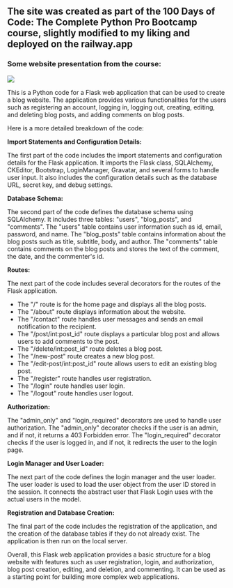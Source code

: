 ## The site was created as part of the 100 Days of Code: The Complete Python Pro Bootcamp course, slightly modified to my liking and deployed on the railway.app

### Some website presentation from the course:
<img align="middle" src="https://img-c.udemycdn.com/redactor/raw/2020-10-22_15-35-29-2cc736ac9155f629ac2c27e0d50436ff.gif">

<p>This is a Python code for a Flask web application that can be used to create a blog website. The application provides various functionalities for the users such as registering an account, logging in, logging out, creating, editing, and deleting blog posts, and adding comments on blog posts.</p>
<p>Here is a more detailed breakdown of the code:</p>
<p><strong>Import Statements and Configuration Details:</strong></p>
<p>The first part of the code includes the import statements and configuration details for the Flask application. It imports the Flask class, SQLAlchemy, CKEditor, Bootstrap, LoginManager, Gravatar, and several forms to handle user input. It also includes the configuration details such as the database URL, secret key, and debug settings.</p>
<p><strong>Database Schema:</strong></p>
<p>The second part of the code defines the database schema using SQLAlchemy. It includes three tables: "users", "blog_posts", and "comments". The "users" table contains user information such as id, email, password, and name. The "blog_posts" table contains information about the blog posts such as title, subtitle, body, and author. The "comments" table contains comments on the blog posts and stores the text of the comment, the date, and the commenter's id.</p>
<p><strong>Routes:</strong></p>
<p>The next part of the code includes several decorators for the routes of the Flask application.</p>
<ul>
 <li>The "/" route is for the home page and displays all the blog posts.</li>
 <li>The "/about" route displays information about the website.</li>
 <li>The "/contact" route handles user messages and sends an email notification to the recipient.</li>
 <li>The "/post/int:post_id" route displays a particular blog post and allows users to add comments to the post.</li>
 <li>The "/delete/int:post_id" route deletes a blog post.</li>
 <li>The "/new-post" route creates a new blog post.</li>
 <li>The "/edit-post/int:post_id" route allows users to edit an existing blog post.</li>
 <li>The "/register" route handles user registration.</li>
 <li>The "/login" route handles user login.</li>
 <li>The "/logout" route handles user logout.</li>
</ul>
<p><strong>Authorization:</strong></p>
<p>The "admin_only" and "login_required" decorators are used to handle user authorization. The "admin_only" decorator checks if the user is an admin, and if not, it returns a 403 Forbidden error. The "login_required" decorator checks if the user is logged in, and if not, it redirects the user to the login page.</p>
<p><strong>Login Manager and User Loader:</strong></p>
<p>The next part of the code defines the login manager and the user loader. The user loader is used to load the user object from the user ID stored in the session. It connects the abstract user that Flask Login uses with the actual users in the model.</p>
<p><strong>Registration and Database Creation:</strong></p>
<p>The final part of the code includes the registration of the application, and the creation of the database tables if they do not already exist. The application is then run on the local server.</p>
<p>Overall, this Flask web application provides a basic structure for a blog website with features such as user registration, login, and authorization, blog post creation, editing, and deletion, and commenting. It can be used as a starting point for building more complex web applications.</p>
